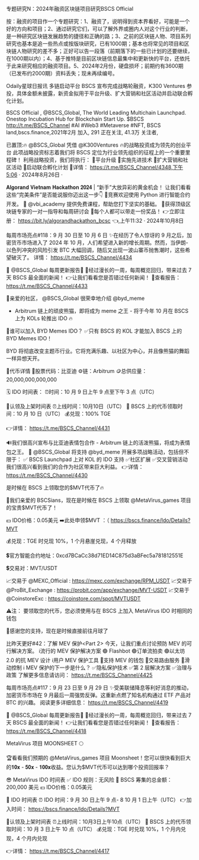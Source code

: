 专题研究N：2024年融资区块链项目研究BSCS Official



按：融资的项目作一个专题研究：1、融资了，说明得到资本界看好，可能是一个好的方向和项目；2、通过研究它们，可以了解外界或圈内人对这个行业的判断，是一种研究区块链发展趋势的捷径和正确的路；3、之前的区块链人物、项目系列研究也基本是追一些热点或按版块研究，已有1000期；基本也将常见的项目和区块链人物研究的差不多；正好可以告一段落（前期落下的一些已计划的还要继续，在1000期以内）；4、基于推特是目前区块链信息最集中和更新快的平台，还依托于此来研究相应的融资项目。5、2024年2月份，硬盘损坏；前期约有3600期（已发布约2000期）资料丢失；现未再续编号。

Odaily星球日报讯 多链启动平台 BSCS 宣布完成战略轮融资，K300 Ventures 参投，具体金额未披露，新资金拟用于平台升级、扩大营销和社区活动并启动联合孵化计划。

BSCS Official
,
@BSCS_Global,
The World Leading Multichain Launchpad. Onestop Incubation Hub for Blockchain Start Up. $BSCS http://t.me/BSCS_Channel #AI #Web3 #Metaverse #NFT,
BSCS land,bscs.finance,2021年2月 加入,
291 正在关注,
41.3万 关注者,


已置顶:🔥 
@BSCS_Global
凭借
@K300Ventures
 🔥的战略投资成为领先的创业平台
此项战略投资标志着我们将 BSCS 定位为行业领先组织的征程上的一个重要里程碑！
利用战略投资，我们将执行：
💠平台升级
💠实施先进技术
💠扩大营销和社区活动
💠启动联合孵化计划
📕详情： https://t.me/BSCS_Channel/4348,下午5:06 · 2024年8月26日
·

 𝐀𝐥𝐠𝐨𝐫𝐚𝐧𝐝 𝐕𝐢𝐞𝐭𝐧𝐚𝐦 𝐇𝐚𝐜𝐤𝐚𝐭𝐡𝐨𝐧 𝟐𝟎𝟐𝟒 | “新手”大放异彩的黄金机会！
让我们看看这些“完美条件”是否能说服你迈出这一步👇
🔹竞赛欢迎使用 Python 进行智能合约开发。
🔹 
@vbi_academy
提供免费课程，帮助您打下坚实的基础。
🔹获得顶级区块链专家的一对一指导和每周研讨会
🔹每个人都可以带走一份奖品！
👉立即注册： https://bit.ly/algorandhackathon_bcsc 👈,上午11:32 · 2024年10月8日

每周市场亮点#118：9 月 30 日至 10 月 6 日
✨在经历了令人惊讶的 9 月之后，加密货币市场进入了 2024 年 10 月，人们希望进入新的增长周期。然而，当伊朗-以色列冲突的风险引发 BTC 大幅回调，随后又出现一波山寨币抛售潮时，这些希望破灭了。
详情： https://t.me/BSCS_Channel/4434

📣 
@BSCS_Global
每周更新报告📣
🙌经过漫长的一周，每周概览回归，带来过去 7 天 BSCS 最全面的新闻！
👉让我们看看您是否错过任何新闻！
📑查看报告： https://t.me/BSCS_Channel/4433

📣亲爱的社区， 
@BSCS_Global
很荣幸地介绍
@byd_meme
 - Arbitrum 链上的顽皮熊猫，即将成为 meme 之王 - 将于今年 10 月在 BSCS 上为 KOLs 轮推出 IDO 🔥

💎谁可以加入 BYD Memes IDO？
✅只有 BSCS 的 KOL 才能加入 BSCS 上的 BYD Memes IDO！

BYD 将彻底改变主题币行业。它将充满乐趣、以社区为中心，并且像熊猫的舞蹈一样异想天开。

💎代币详情
📌股票代码：比亚迪
⚙️链：Arbitrum
🪙总供应量：20,000,000,000,000

🗓 IDO 时间表：
⏰时间：10 月 9 日上午 9 点至下午 3 点（UTC）

💎认领及上架时间表
⏰上线时间：10月10日（UTC）
🔶 BSCS 上的代币领取时间：10 月 10 日（UTC）
💰兑现：100% TGE

👉详情： https://t.me/BSCS_Channel/4431

🔊我们很高兴宣布与比亚迪表情包合作 - Arbitrum 链上的活泼熊猫，将成为表情包之王。
🤝 
@BSCS_Global
将支持
@byd_meme
开展多项战略活动，包括但不限于：
✅ BSCS Launchpad 上对 KOL 的 IDO 支持
✅社区扩展
✅交叉营销活动
我们很高兴看到我们的合作为社区带来巨大利益。
👉详情： https://t.me/BSCS_Channel/4430

是时候在 BSCS 上领取您的$MVT代币了🔥

👋我们亲爱的 BSCSians，现在是时候在 BSCS 上领取
@MetaVirus_games
项目的宝贵$MVT代币了！

💵 IDO价格：0.05美元
➡️此处申领$MVT ：（ https://bscs.finance/Ido/Details?MVT

💰兑现：TGE 时兑现 10%，1 个月悬崖兑现，4 个月释放

💲官方智能合约地址：0xcd7BCaCc38d71ED14C875d3aBFec5a781812551E

💲交易对：MVT/USDT

📈交易于
@MEXC_Official
 : https://mexc.com/exchange/RPM_USDT
📈交易于
@ProBit_Exchange
 : https://probit.com/app/exchange/MVT-USDT
📈交易于
@CoinstoreExc
 : https://coinstore.com/spot/MVTUSDT

⚠️注：
要领取您的代币，您必须使用与在 BSCS 上加入 MetaVirus IDO 时相同的钱包

🚀感谢您的支持，现在是时候直接前往月球了

比昨天更好#42：了解 MEV 保护<Part 2>
今天，让我们重点讨论预防 MEV 的可行解决方案。
ℹ流行的 MEV 保护解决方案
🟢 Flashbot
🟢订单流拍卖
🟢以太坊 2.0 的抗 MEV 设计
ℹ用户 MEV 保护工具
💎支持 MEV 的钱包
💎交易路由服务
💎滑动控制
ℹ MEV 保护的下一步是什么？
✅隐私保护技术
✅第 2 层解决方案
✅治理与政策
了解更多信息请访问： https://t.me/BSCS_Channel/4425

每周市场亮点#117：9 月 23 日至 9 月 29 日
✨受美联储降息等利好消息的推动，加密货币市场在 9 月最后一周强势反弹。这重新点燃了知名机构通过 ETF 产品对 BTC 的兴趣。
阅读更多详细信息： https://t.me/BSCS_Channel/4419

📣 
@BSCS_Global
每周更新报告📣
🙌经过漫长的一周，每周概览回归，带来过去 7 天 BSCS 最全面的新闻！
👉让我们看看您是否错过任何新闻！
📑查看报告： https://t.me/BSCS_Channel/4418

MetaVirus 项目 MOONSHEET 🌕

🏆看看我们预期的
@MetaVirus_games
项目 Moonsheet！您可以很快看到巨大的𝟏𝟎𝐱 - 𝟓𝟎𝐱 - 𝟏𝟎𝟎𝐱收益。您认为$MVT代币可以达到哪个投资回报率？

😎 MetaVirus IDO 时间表
✅ IDO 规则：无风险
🔶 BSCS 筹集的总金额：200,000 美元
💵 IDO价格：0.05美元

📆 IDO 时间表
⏰ IDO 时间：9 月 30 日上午 9 点- 8 10 月 1 日上午（UTC）
👉加入时间： https://bscs.finance/Ido/Details?MVT

💎认领及上架时间表
⏰上线时间：10月3日上午10点（UTC）
🔶 BSCS 上的代币领取时间：10 月 3 日上午 10 点（UTC）
💰兑现：TGE 时兑现 10%，1 个月内兑现，4 个月内兑现

👉详情： https://t.me/BSCS_Channel/4417